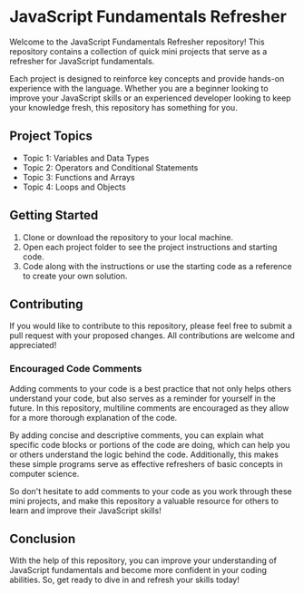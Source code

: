 # JavaScript Fundamentals Refresher

Welcome to the JavaScript Fundamentals Refresher repository! This repository contains a collection of quick mini projects that serve as a refresher for JavaScript fundamentals.

Each project is designed to reinforce key concepts and provide hands-on experience with the language. Whether you are a beginner looking to improve your JavaScript skills or an experienced developer looking to keep your knowledge fresh, this repository has something for you.

## Project Topics

- Topic 1: Variables and Data Types
- Topic 2: Operators and Conditional Statements
- Topic 3: Functions and Arrays
- Topic 4: Loops and Objects

## Getting Started

1. Clone or download the repository to your local machine.
2. Open each project folder to see the project instructions and starting code.
3. Code along with the instructions or use the starting code as a reference to create your own solution.

## Contributing

If you would like to contribute to this repository, please feel free to submit a pull request with your proposed changes. All contributions are welcome and appreciated!

### Encouraged Code Comments

Adding comments to your code is a best practice that not only helps others understand your code, but also serves as a reminder for yourself in the future. In this repository, multiline comments are encouraged as they allow for a more thorough explanation of the code.

By adding concise and descriptive comments, you can explain what specific code blocks or portions of the code are doing, which can help you or others understand the logic behind the code. Additionally, this makes these simple programs serve as effective refreshers of basic concepts in computer science.

So don't hesitate to add comments to your code as you work through these mini projects, and make this repository a valuable resource for others to learn and improve their JavaScript skills!

## Conclusion

With the help of this repository, you can improve your understanding of JavaScript fundamentals and become more confident in your coding abilities. So, get ready to dive in and refresh your skills today!
